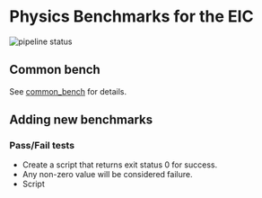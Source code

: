Physics Benchmarks for the EIC
==============================

![pipeline status](https://eicweb.phy.anl.gov/EIC/benchmarks/physics_benchmarks/badges/master/pipeline.svg)

## Common bench

See [common_bench](https://eicweb.phy.anl.gov/EIC/benchmarks/common_bench) for details.



## Adding new benchmarks

### Pass/Fail tests

- Create a script that returns exit status 0 for success.
- Any non-zero value will be considered failure.
- Script  

